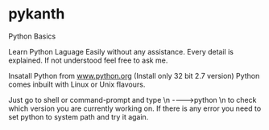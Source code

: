 pykanth
=======

Python Basics 

Learn Python Laguage Easily without any assistance. 
Every detail is explained. If not understood feel free to ask me.

Insatall Python from www.python.org (Install only 32 bit 2.7 version)
Python comes inbuilt with Linux or Unix flavours.

Just go to shell or command-prompt and type \n
 ---->python \n
to check which version you are currently working on.
If there is any error you need to set python to system path and try it again.

